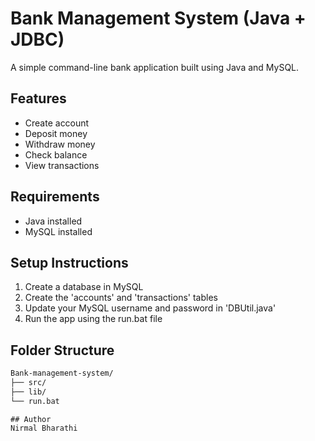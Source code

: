 # Bank Management System (Java + JDBC)

A simple command-line bank application built using Java and MySQL.

## Features
- Create account
- Deposit money
- Withdraw money
- Check balance
- View transactions

## Requirements
- Java installed
- MySQL installed

## Setup Instructions
1. Create a database in MySQL
2. Create the 'accounts' and 'transactions' tables
3. Update your MySQL username and password in 'DBUtil.java'
4. Run the app using the run.bat file

## Folder Structure
```bash
Bank-management-system/
├── src/
├── lib/
└── run.bat
```

```
## Author
Nirmal Bharathi
```
